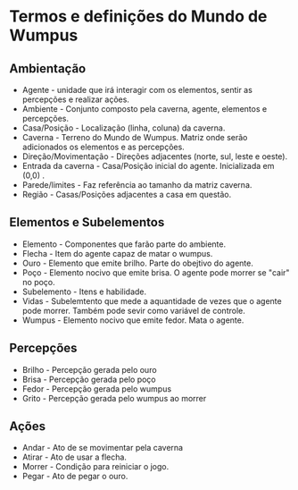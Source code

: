 # Termos e definições do Mundo de Wumpus

## Ambientação
- Agente - unidade que irá interagir com os elementos, sentir as percepções e realizar ações.
- Ambiente - Conjunto composto pela caverna, agente, elementos e percepções.
- Casa/Posição - Localização (linha, coluna) da caverna.
- Caverna - Terreno do Mundo de Wumpus. Matriz onde serão adicionados os elementos e as percepções.
- Direção/Movimentação - Direções adjacentes (norte, sul, leste e oeste).
- Entrada da caverna - Casa/Posição inicial do agente. Inicializada em (0,0) .
- Parede/limites - Faz referência ao tamanho da matriz caverna.
- Região - Casas/Posições adjacentes a casa em questão.

## Elementos e Subelementos
- Elemento - Componentes que farão parte do ambiente.
- Flecha - Item do agente capaz de matar o wumpus.
- Ouro - Elemento que emite brilho. Parte do obejtivo do agente. 
- Poço - Elemento nocivo que emite brisa. O agente pode morrer se "cair" no poço.  
- Subelemento - Itens e habilidade.
- Vidas - Subelemtento que mede a aquantidade de vezes que o agente pode morrer. Também pode sevir como variável de controle.
- Wumpus - Elemento nocivo que emite fedor. Mata o agente.

## Percepções
- Brilho - Percepção gerada pelo ouro
- Brisa - Percepção gerada pelo poço
- Fedor - Percepção gerada pelo wumpus
- Grito -  Percepção gerada pelo wumpus ao morrer

## Ações
- Andar - Ato de se movimentar pela caverna
- Atirar - Ato de usar a flecha.
- Morrer - Condição para reiniciar o jogo.
- Pegar - Ato de pegar o ouro.





